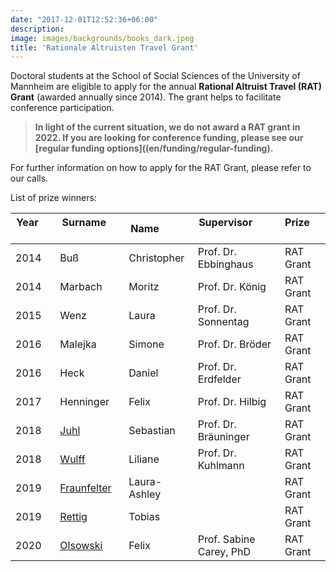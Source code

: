 ```yaml
---
date: "2017-12-01T12:52:36+06:00"
description: 
image: images/backgrounds/books_dark.jpeg
title: 'Rationale Altruisten Travel Grant'
---
```


Doctoral students at the School of Social Sciences of the University of Mannheim are eligible to apply for the annual **Rational Altruist Travel (RAT) Grant** (awarded annually since 2014). The grant helps to facilitate conference participation. 

> **In light of the current situation, we do not award a RAT grant in 2022. If you are looking for conference funding, please see our [regular funding options]((en/funding/regular-funding).**

For further information on how to apply for the RAT Grant, please refer to our calls.

List of prize winners:

| Year &nbsp; &nbsp; &nbsp; &nbsp; &nbsp;| Surname    &nbsp; &nbsp; &nbsp; &nbsp; &nbsp;| Name          &nbsp; &nbsp; &nbsp; &nbsp; &nbsp;| Supervisor             &nbsp; &nbsp; &nbsp; &nbsp; &nbsp;  &nbsp; &nbsp; &nbsp; | Prize    &nbsp; &nbsp; &nbsp; &nbsp; &nbsp; |
|------|-------------|------------------|--------------------------|-----------|
| 2014 | Buß         | Christopher      | Prof. Dr. Ebbinghaus     | RAT Grant |
| 2014 | Marbach     | Moritz           | Prof. Dr. König          | RAT Grant |
| 2015 | Wenz        | Laura            | Prof. Dr. Sonnentag      | RAT Grant |
| 2016 | Malejka     | Simone           | Prof. Dr. Bröder         | RAT Grant |
| 2016 | Heck        | Daniel           | Prof. Dr. Erdfelder      | RAT Grant |
| 2017 | Henninger   | Felix            | Prof. Dr. Hilbig         | RAT Grant |
| 2018 | [Juhl](http://www.sebastianjuhl.com)        | Sebastian        | Prof. Dr. Bräuninger     | RAT Grant |
| 2018 | [Wulff](http://psycho3.uni-mannheim.de/Personen/Liliane%20Wullf,%20M.Sc./)       | Liliane          | Prof. Dr. Kuhlmann       | RAT Grant |
| 2019 | [Fraunfelter](http://klips.psychologie.uni-mannheim.de/personen/Laura-Ashley%20Fraunfelter/) | Laura-Ashley     |                          | RAT Grant |
| 2019 | [Rettig](https://reforms.uni-mannheim.de/ionas/sowi/reforms/internet_panel/Team/rettig_tobias/)      | Tobias           |                          | RAT Grant |
| 2020 | [Olsowski](https://www.sowi.uni-mannheim.de/en/carey/team/academic-staff/olsowski-felix/)    | Felix            | Prof. Sabine Carey, PhD  | RAT Grant |